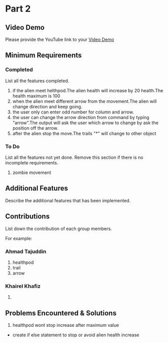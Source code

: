 # Part 2

## Video Demo

Please provide the YouTube link to your [Video Demo](https://www.youtube.com/watch?v=Clomfu6q9QE)

## Minimum Requirements

### Completed

List all the features completed.

1. if the alien meet helthpod.The alien health will increase by 20 health.The health maximum is 100
2. when the alien meet different arrow from the movement.The alien will change direction and keep going.
3. the user only can enter odd number for column and arrow.
4. the user can change the arrow direction from command by typing "arrow".The output will ask the user which arrow to change by ask the position off the arrow.
5. after the alien stop the move.The trails "*" will change to other object

### To Do

List all the features not yet done. Remove this section if there is no incomplete requirements.

1. zombie movement

## Additional Features

Describe the additional features that has been implemented.

## Contributions

List down the contribution of each group members.

For example:

### Ahmad Tajuddin

1. healthpod
2. trail
3. arrow

### Khairel Khafiz

1. 

## Problems Encountered & Solutions

1. healthpod wont stop increase after maximum value
-  create if else statement to stop or avoid alien health increase
